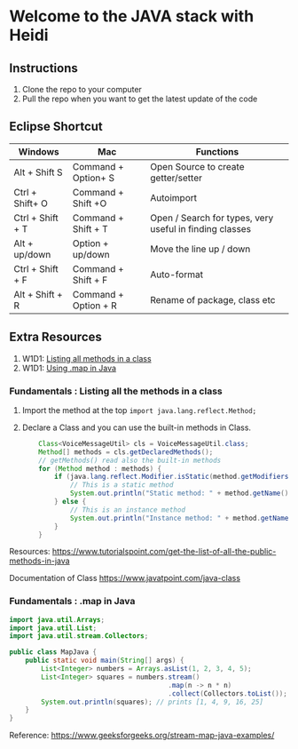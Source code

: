 # Welcome to the JAVA stack with Heidi

## Instructions
1. Clone the repo to your computer
2. Pull the repo when you want to get the latest update of the code

## Eclipse Shortcut
| Windows | Mac    | Functions |
|----------------- | -----------------| --------------|
| Alt + Shift S  | Command + Option+ S| Open Source to create getter/setter|
| Ctrl + Shift+ O  | Command + Shift +O | Autoimport |
| Ctrl + Shift + T | Command + Shift + T| Open / Search for types, very useful in finding classes|
| Alt + up/down | Option + up/down | Move the line up / down |
| Ctrl + Shift + F| Command + Shift + F | Auto-format | 
|Alt + Shift + R|Command + Option + R|Rename of package, class etc|



## Extra Resources
1. W1D1: [Listing all methods in a class](#fundamentals--listing-all-the-methods-in-a-class)
2. W1D1: [Using .map in Java](#fundamentals--map-in-java)


### Fundamentals : Listing all the methods in a class
1. Import the method at the top
```import java.lang.reflect.Method;```

2. Declare a Class and you can use the built-in methods in Class. 
    ```java
        Class<VoiceMessageUtil> cls = VoiceMessageUtil.class;
        Method[] methods = cls.getDeclaredMethods(); 
        // getMethods() read also the built-in methods
        for (Method method : methods) {
            if (java.lang.reflect.Modifier.isStatic(method.getModifiers())) {
                // This is a static method
                System.out.println("Static method: " + method.getName());
            } else {
                // This is an instance method
                System.out.println("Instance method: " + method.getName());
            }
        }
    ```
Resources: 
 https://www.tutorialspoint.com/get-the-list-of-all-the-public-methods-in-java
 
Documentation of Class https://www.javatpoint.com/java-class

### Fundamentals : .map in Java 

```java
import java.util.Arrays;
import java.util.List;
import java.util.stream.Collectors;

public class MapJava {
    public static void main(String[] args) {
        List<Integer> numbers = Arrays.asList(1, 2, 3, 4, 5);
        List<Integer> squares = numbers.stream()
                                        .map(n -> n * n)
                                        .collect(Collectors.toList());
        System.out.println(squares); // prints [1, 4, 9, 16, 25]
    }
}
```

Reference: https://www.geeksforgeeks.org/stream-map-java-examples/